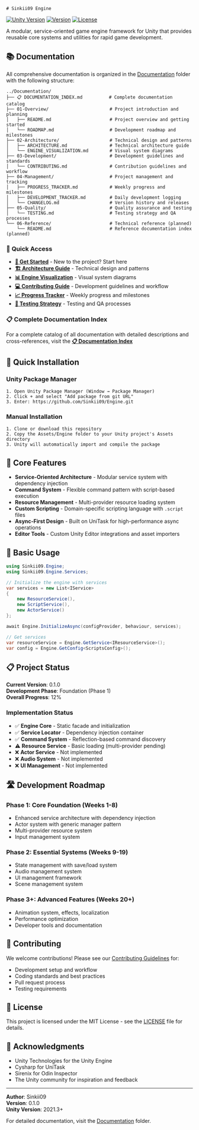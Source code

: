     # Sinkii09 Engine

[![Unity Version](https://img.shields.io/badge/Unity-2021.3%2B-blue.svg)](https://unity3d.com/get-unity/download)
[![Version](https://img.shields.io/badge/Version-0.1.0-green.svg)](https://github.com/Sinkii09/Engine)
[![License](https://img.shields.io/badge/License-MIT-yellow.svg)](LICENSE)

A modular, service-oriented game engine framework for Unity that provides reusable core systems and utilities for rapid game development.

## 📚 Documentation

All comprehensive documentation is organized in the [Documentation](../) folder with the following structure:

```
../Documentation/
├── 📋 DOCUMENTATION_INDEX.md          # Complete documentation catalog
├── 01-Overview/                       # Project introduction and planning
│   ├── README.md                      # Project overview and getting started
│   └── ROADMAP.md                     # Development roadmap and milestones
├── 02-Architecture/                   # Technical design and patterns
│   ├── ARCHITECTURE.md                # Technical architecture guide
│   └── ENGINE_VISUALIZATION.md        # Visual system diagrams
├── 03-Development/                    # Development guidelines and standards
│   └── CONTRIBUTING.md                # Contribution guidelines and workflow
├── 04-Management/                     # Project management and tracking
│   ├── PROGRESS_TRACKER.md            # Weekly progress and milestones
│   ├── DEVELOPMENT_TRACKER.md         # Daily development logging
│   └── CHANGELOG.md                   # Version history and releases
├── 05-Quality/                        # Quality assurance and testing
│   └── TESTING.md                     # Testing strategy and QA processes
└── 06-Reference/                      # Technical reference (planned)
    └── README.md                      # Reference documentation index (planned)
```

### 🚀 **Quick Access**
- **[📖 Get Started](../01-Overview/README.md)** - New to the project? Start here
- **[🏗️ Architecture Guide](../02-Architecture/ARCHITECTURE.md)** - Technical design and patterns
- **[📊 Engine Visualization](../02-Architecture/ENGINE_VISUALIZATION.md)** - Visual system diagrams
- **[💻 Contributing Guide](../03-Development/CONTRIBUTING.md)** - Development guidelines and workflow
- **[📈 Progress Tracker](../04-Management/PROGRESS_TRACKER.md)** - Weekly progress and milestones
- **[🧪 Testing Strategy](../05-Quality/TESTING.md)** - Testing and QA processes

### 📋 **Complete Documentation Index**
For a complete catalog of all documentation with detailed descriptions and cross-references, visit the **[📋 Documentation Index](../DOCUMENTATION_INDEX.md)**

## 🚀 Quick Installation

### Unity Package Manager
```
1. Open Unity Package Manager (Window → Package Manager)
2. Click + and select "Add package from git URL"
3. Enter: https://github.com/Sinkii09/Engine.git
```

### Manual Installation
```
1. Clone or download this repository
2. Copy the Assets/Engine folder to your Unity project's Assets directory
3. Unity will automatically import and compile the package
```

## 🎯 Core Features

- **Service-Oriented Architecture** - Modular service system with dependency injection
- **Command System** - Flexible command pattern with script-based execution  
- **Resource Management** - Multi-provider resource loading system
- **Custom Scripting** - Domain-specific scripting language with `.script` files
- **Async-First Design** - Built on UniTask for high-performance async operations
- **Editor Tools** - Custom Unity Editor integrations and asset importers

## 🔧 Basic Usage

```csharp
using Sinkii09.Engine;
using Sinkii09.Engine.Services;

// Initialize the engine with services
var services = new List<IService>
{
    new ResourceService(),
    new ScriptService(),
    new ActorService()
};

await Engine.InitializeAsync(configProvider, behaviour, services);

// Get services
var resourceService = Engine.GetService<IResourceService>();
var config = Engine.GetConfig<ScriptsConfig>();
```

## 📋 Project Status

**Current Version**: 0.1.0  
**Development Phase**: Foundation (Phase 1)  
**Overall Progress**: 12%

### Implementation Status
- ✅ **Engine Core** - Static facade and initialization
- ✅ **Service Locator** - Dependency injection container  
- ✅ **Command System** - Reflection-based command discovery
- ⚠️ **Resource Service** - Basic loading (multi-provider pending)
- ❌ **Actor Service** - Not implemented
- ❌ **Audio System** - Not implemented
- ❌ **UI Management** - Not implemented

## 🛣️ Development Roadmap

### **Phase 1: Core Foundation** (Weeks 1-8)
- Enhanced service architecture with dependency injection
- Actor system with generic manager pattern  
- Multi-provider resource system
- Input management system

### **Phase 2: Essential Systems** (Weeks 9-19)
- State management with save/load system
- Audio management system
- UI management framework
- Scene management system

### **Phase 3+: Advanced Features** (Weeks 20+)
- Animation system, effects, localization
- Performance optimization
- Developer tools and documentation

## 🤝 Contributing

We welcome contributions! Please see our [Contributing Guidelines](../03-Development/CONTRIBUTING.md) for:

- Development setup and workflow
- Coding standards and best practices  
- Pull request process
- Testing requirements

## 📄 License

This project is licensed under the MIT License - see the [LICENSE](../../../../LICENSE) file for details.

## 🙏 Acknowledgments

- Unity Technologies for the Unity Engine
- Cysharp for UniTask
- Sirenix for Odin Inspector
- The Unity community for inspiration and feedback

---

**Author**: Sinkii09  
**Version**: 0.1.0  
**Unity Version**: 2021.3+

For detailed documentation, visit the [Documentation](../) folder.